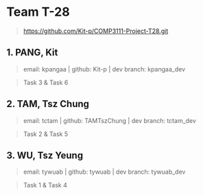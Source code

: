# Team T-28
> <https://github.com/Kit-p/COMP3111-Project-T28.git>



## 1. PANG, Kit

> email: kpangaa | github: Kit-p | dev branch: kpangaa_dev

> Task 3 & Task 6

## 2. TAM, Tsz Chung

> email: tctam | github: TAMTszChung | dev branch: tctam_dev

> Task 2 & Task 5

## 3. WU, Tsz Yeung

> email: tywuab | github: tywuab | dev branch: tywuab_dev

> Task 1 & Task 4